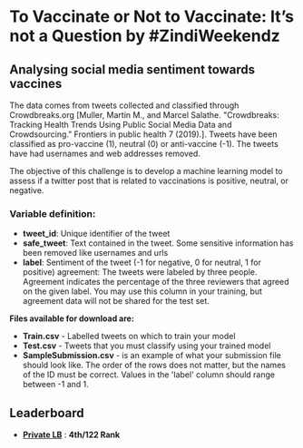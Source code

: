 # To Vaccinate or Not to Vaccinate: It’s not a Question by #ZindiWeekendz

## Analysing social media sentiment towards vaccines

The data comes from tweets collected and classified through Crowdbreaks.org [Muller, Martin M., and Marcel Salathe. "Crowdbreaks: Tracking Health Trends Using Public Social Media Data and Crowdsourcing." Frontiers in public health 7 (2019).]. Tweets have been classified as pro-vaccine (1), neutral (0) or anti-vaccine (-1). The tweets have had usernames and web addresses removed.

The objective of this challenge is to develop a machine learning model to assess if a twitter post that is related to vaccinations is positive, neutral, or negative.

### Variable definition:

* **tweet_id**: Unique identifier of the tweet
* **safe_tweet**: Text contained in the tweet. Some sensitive information has been removed like usernames and urls
* **label**: Sentiment of the tweet (-1 for negative, 0 for neutral, 1 for positive)
agreement: The tweets were labeled by three people. Agreement indicates the percentage of the three reviewers that agreed on the given label. You may use this column in your training, but agreement data will not be shared for the test set.

**Files available for download are:**

* **Train.csv** - Labelled tweets on which to train your model
* **Test.csv** - Tweets that you must classify using your trained model
* **SampleSubmission.csv** - is an example of what your submission file should look like. The order of the rows does not matter, but the names of the ID must be correct. Values in the 'label' column should range between -1 and 1.

## Leaderboard

* **[Private LB](https://zindi.africa/hackathons/to-vaccinate-or-not-to-vaccinate-its-not-a-question/leaderboard)** : **4th/122 Rank**

